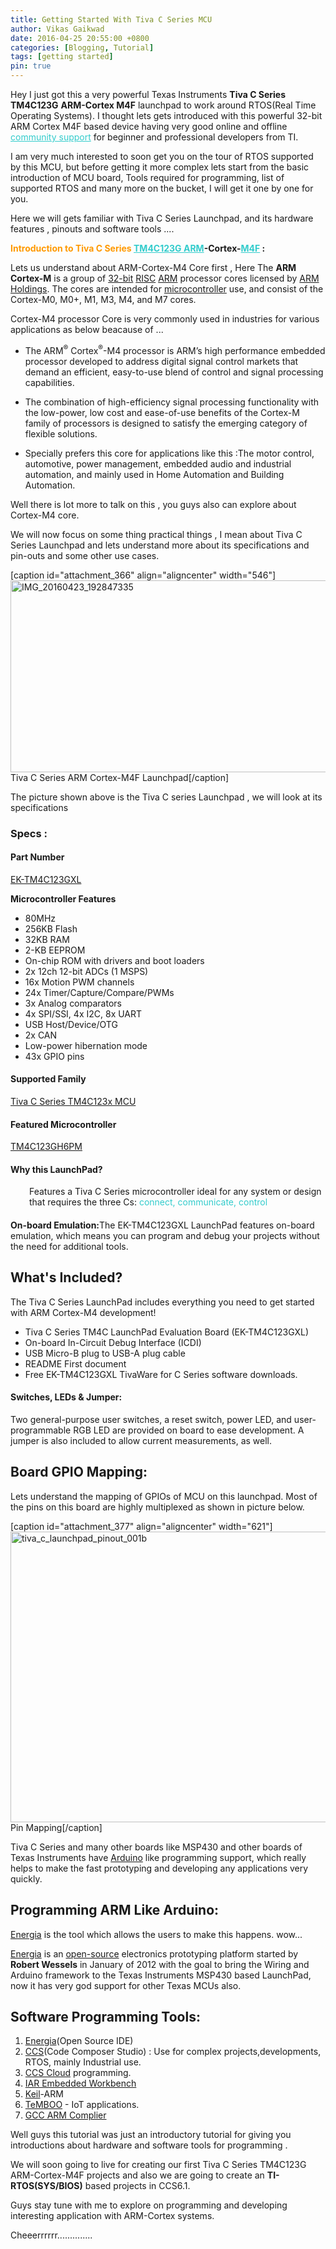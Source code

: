 ```yaml
---
title: Getting Started With Tiva C Series MCU
author: Vikas Gaikwad
date: 2016-04-25 20:55:00 +0800
categories: [Blogging, Tutorial]
tags: [getting started]
pin: true
---
```


Hey I just got this a very powerful Texas Instruments <strong>Tiva C Series TM4C123G</strong> <strong>ARM-Cortex M4F</strong> launchpad to work around RTOS(Real Time Operating Systems). I thought lets gets introduced with this powerful 32-bit ARM Cortex M4F based device having very good online and offline <span style="color:#33cccc;"><a style="color:#33cccc;" href="http://www.ti.com/tool/ek-tm4c123gxl#supportandcommunity">community support</a> </span>for beginner and professional developers  from TI.

I am very much interested to soon get you on the tour of RTOS supported by this MCU, but before getting it more complex lets start from the basic introduction of MCU board, Tools required for programming, list of supported RTOS and many more on the bucket, I will get it one by one for you.

Here we will gets familiar with Tiva C Series Launchpad, and its hardware features , pinouts and software tools ....

<strong><span style="color:#ff9900;">Introduction to Tiva C Series</span> <span style="color:#33cccc;"><a style="color:#33cccc;" href="http://www.ti.com/lit/ds/spms376e/spms376e.pdf">TM4C123G ARM</a></span>-Cortex-<span style="color:#33cccc;"><a style="color:#33cccc;" href="https://en.wikipedia.org/wiki/ARM_Cortex-M">M4F</a> </span>:</strong>

Lets us understand about ARM-Cortex-M4 Core first , Here The <b>ARM Cortex-M</b> is a group of <a title="32-bit" href="https://en.wikipedia.org/wiki/32-bit">32-bit</a> <a class="mw-redirect" title="Reduced instruction set computer" href="https://en.wikipedia.org/wiki/Reduced_instruction_set_computer">RISC</a> <a title="ARM architecture" href="https://en.wikipedia.org/wiki/ARM_architecture">ARM</a> processor cores licensed by <a title="ARM Holdings" href="https://en.wikipedia.org/wiki/ARM_Holdings">ARM Holdings</a>. The cores are intended for <a title="Microcontroller" href="https://en.wikipedia.org/wiki/Microcontroller">microcontroller</a> use, and consist of the Cortex-M0, M0+, M1, M3, M4, and M7 cores.

Cortex-M4 processor Core is very commonly used in industries for various applications as below beacause of ...
<ul>
	<li>The ARM<sup>®</sup> Cortex<sup>®</sup>-M4 processor is ARM’s high performance embedded processor developed to address digital signal control markets that demand an efficient, easy-to-use blend of control and signal processing capabilities.</li>
</ul>
 
<ul>
	<li>The combination of high-efficiency signal processing functionality with the low-power, low cost and ease-of-use benefits of the Cortex-M family of processors is designed to satisfy the emerging category of flexible solutions.</li>
</ul>
 
<ul>
	<li>Specially prefers this core for applications like this :The motor control, automotive, power management, embedded audio and industrial automation, and mainly used in Home Automation and Building Automation.</li>
</ul>
Well there is lot more to talk on this , you guys also can explore about Cortex-M4 core.

We will now focus on some thing practical things , I mean about Tiva C Series Launchpad and lets understand more about its specifications and pin-outs and some other use cases.

[caption id="attachment_366" align="aligncenter" width="546"]<img class="  wp-image-366 aligncenter" src="https://vksgaikwad3.files.wordpress.com/2016/04/img_20160423_192847335.jpg?w=612" alt="IMG_20160423_192847335" width="546" height="307" /> Tiva C Series ARM Cortex-M4F Launchpad[/caption]

The picture shown above is the Tiva C series Launchpad , we will look at its specifications
<div class="row ten-column no-margin">
<div class="c3 push2">
<h3>Specs :</h3>
<h4>Part Number</h4>
</div>
</div>
<div class="row ten-column no-margin">
<div class="c3 push2">

<a href="http://www.ti.com/tool/ek-tm4c123gxl">EK-TM4C123GXL</a>

<strong>Microcontroller Features</strong>
<ul>
	<li>80MHz</li>
	<li>256KB Flash</li>
	<li>32KB RAM</li>
	<li>2-KB EEPROM</li>
	<li>On-chip ROM with drivers and boot loaders</li>
	<li>2x 12ch 12-bit ADCs (1 MSPS)</li>
	<li>16x Motion PWM channels</li>
	<li>24x Timer/Capture/Compare/PWMs</li>
	<li>3x Analog comparators</li>
	<li>4x SPI/SSI, 4x I2C, 8x UART</li>
	<li>USB Host/Device/OTG</li>
	<li>2x CAN</li>
	<li>Low-power hibernation mode</li>
	<li>43x GPIO pins</li>
</ul>
<h4></h4>
</div>
<div class="c3 push2">
<h4></h4>
<h4>Supported Family</h4>
<a href="http://www.ti.com/tiva-c">Tiva C Series TM4C123x MCU</a>
<h4>Featured Microcontroller</h4>
<a href="http://www.ti.com/product/tm4c123gh6pm">TM4C123GH6PM</a>
<h4>Why this LaunchPad?</h4>
<p style="padding-left:30px;">Features a Tiva C Series microcontroller ideal for any system or design that requires the three Cs: <span style="color:#33cccc;">connect, communicate, control</span></p>

<h4 style="padding-left:30px;"></h4>
</div>
</div>
<strong>On-board Emulation:</strong>The EK-TM4C123GXL LaunchPad features on-board emulation, which means you can program and debug your projects without the need for additional tools.

 
<h2>What's Included?</h2>
The Tiva C Series LaunchPad includes everything you need to get started with ARM Cortex-M4 development!
<ul>
	<li>Tiva C Series TM4C LaunchPad Evaluation Board (EK-TM4C123GXL)</li>
	<li>On-board In-Circuit Debug Interface (ICDI)</li>
	<li>USB Micro-B plug to USB-A plug cable</li>
	<li>README First document</li>
	<li>Free EK-TM4C123GXL TivaWare for C Series software downloads.</li>
</ul>
<h4>Switches, LEDs & Jumper:</h4>
Two general-purpose user switches, a reset switch, power LED, and user-programmable RGB LED are provided on board to ease development. A jumper is also included to allow current measurements, as well.
<h2>Board GPIO Mapping:</h2>
Lets understand the mapping of GPIOs of MCU on this launchpad. Most of the pins on this board are highly multiplexed as shown in picture below.

[caption id="attachment_377" align="aligncenter" width="621"]<img class="  wp-image-377 aligncenter" src="https://vksgaikwad3.files.wordpress.com/2016/04/tiva_c_launchpad_pinout_001b.jpg" alt="tiva_c_launchpad_pinout_001b" width="621" height="465" /> Pin Mapping[/caption]

 

Tiva  C Series and many other boards like MSP430 and other boards of Texas Instruments have <a href="http://www.arduino.cc/">Arduino</a> like programming support, which really helps to make the fast prototyping and developing any applications very quickly.
<h2>Programming ARM Like Arduino:</h2>
<a href="http://energia.nu/">Energia</a> is the tool  which allows the users to make this happens. wow...

<a href="http://energia.nu/">Energia</a>  is  an <a href="https://github.com/energia/energia" target="_blank">open-source</a> electronics prototyping platform started by <strong>Robert Wessels</strong> in January of 2012 with the goal to bring the Wiring and Arduino framework to the Texas Instruments MSP430 based LaunchPad, now it has very god support for other Texas MCUs also.
<h2>Software Programming Tools:</h2>
<ol>
	<li><a href="http://energia.nu/">Energia</a>(Open Source IDE)</li>
	<li><a href="http://www.ti.com/tool/ccstudio">CCS</a>(Code Composer Studio) : Use for complex projects,developments, RTOS, mainly Industrial use.</li>
	<li><a href="http://www.ti.com/ww/en/launchpad/software.html#tabs">CCS Cloud</a> programming.</li>
	<li><a href="https://www.iar.com/">IAR Embedded Workbench</a></li>
	<li><a href="http://www.keil.com/">Keil</a>-ARM</li>
	<li><a href="https://temboo.com/hardware/ti">TeMBOO</a> - IoT applications.</li>
	<li><a href="https://gcc.gnu.org/">GCC ARM Complier</a></li>
</ol>
 

Well guys this tutorial was just an introductory tutorial  for giving you introductions about hardware and software tools for programming .

We will soon going to live for creating our first Tiva C Series TM4C123G ARM-Cortex-M4F projects and also we are going to create an <strong>TI-RTOS(SYS/BIOS)</strong> based projects in CCS6.1.

Guys stay tune with me to explore on programming and developing interesting application with ARM-Cortex systems.

 

Cheeerrrrrr..............

 

 


<h4></h4>
 